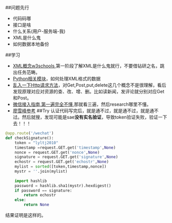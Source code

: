 ##问题先行
- 代码码哪
- 接口是啥
- 什么关系(用户-服务端-我)
- XML是什么鬼
- 如何数据本地备份

##学习
- [XML概念w3schools](http://www.w3schools.com/xml/xml_whatis.asp),第一阶段了解XML是什么鬼就行，不要借钻研之名，跳出任务范畴。  
- [Python相关模块](https://docs.python.org/2.7/library/xml.etree.elementtree.html#xml.etree.ElementTree.Element.items)，如何处理XML格式的数据  
- [乱入一下Http请求方法](http://blog.csdn.net/mfe10714022/article/details/39692305)，对Get,Post,put,delete这几个概念不是很理解，看后发现原理对应对资源的查、改、增、删。比如读新闻，发评论就分别对应Get和Post。  
- [微信接入指南,第一遍完全不懂](http://mp.weixin.qq.com/wiki/16/1e87586a83e0e121cc3e808014375b74.html),那就看三遍，然后research哪里不懂。  
- [廖雪峰参考](http://www.liaoxuefeng.com/article/0013900476318564121d01facf844cba508396f95d9bb82000)
##Try
认证代码写完后，就是通不过，就是通不过，就是通不过。然后就搜，发现可能是sae**没有实名验证**，导致token验证失败，验证一下去！！！
```python
@app.route('/wechat')
def checkSignature():
	token = "lyltj2010"
	timestamp =request.GET.get('timestamp',None)
	nonce = request.GET.get('nonce',None)
	signature = request.GET.get('signature',None)
	echostr = request.GET.get('echostr',None)
	mylist = sorted([token,timestamp,nonce])
	mystr = ''.join(mylist)
	
	import hashlib
	password = hashlib.sha1(mystr).hexdigest()
	if password == signature:
		return echostr
	else:
		return None
```
结果证明是这样的。